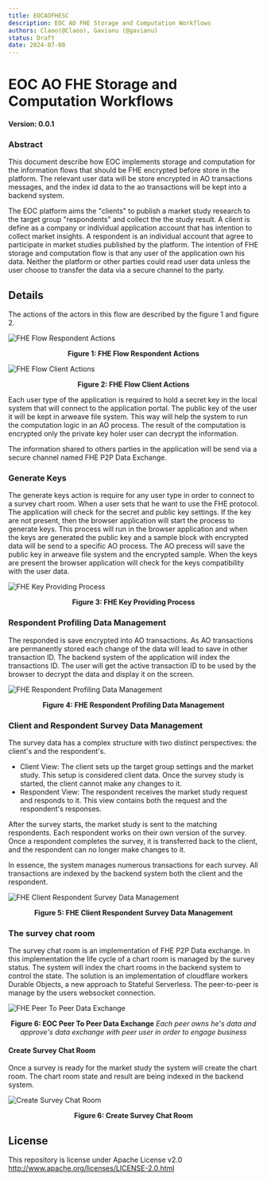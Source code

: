 ```yaml
---
title: EOCAOFHESC
description: EOC AO FHE Storage and Computation Workflows
authors: Claoo(@Claoo), Gavianu (@gavianu)
status: Draft
date: 2024-07-08
---
```


# EOC AO FHE Storage and Computation Workflows

#### Version: 0.0.1

### Abstract

This document describe how EOC implements storage and computation for the information flows that should be FHE encrypted before store in the platform.
The relevant user data will be store encrypted in AO transactions messages, and the index id data to the ao transactions will be kept into a backend system.

The EOC platform aims the "clients" to publish a market study research to the target group "respondents" and collect the the study result.
A client is define as a company or individual application account that has intention to collect market insights. A respondent is an individual account that agree to participate in market studies published by the platform.
The intention of FHE storage and computation flow is that any user of the application own his data. Neither the platform or other parties could read user data unless the user choose to transfer the data via a secure channel to the party.

## Details

The actions of the actors in this flow are described by the figure 1 and figure 2.

![FHE Flow Respondent Actions](images/FHEFlowRespondentActions.png)

<center><b>Figure 1: FHE Flow Respondent Actions</b></center>

![FHE Flow Client Actions](images/FHEFlowClientActions.png)

<center><b>Figure 2: FHE Flow Client Actions</b></center>

Each user type of the application is required to hold a secret key in the local system that will connect to the application portal. The public key of the user it will be kept in arweave file system. This way will help the system to run the computation logic in an AO process. The result of the computation is encrypted only the private key holer user can decrypt the information.

The information shared to others parties in the application will be send via a secure channel named FHE P2P Data Exchange.

### Generate Keys

The generate keys action is require for any user type in order to connect to a survey chart room. When a user sets that he want to use the FHE protocol. The application will check for the secret and public key settings. If the key are not present, then the browser application will start the process to generate keys. This process will run in the browser application and when the keys are generated the public key and a sample block with encrypted data will be send to a specific AO process. The AO precess will save the public key in arweave file system and the encrypted sample. When the keys are present the browser application will check for the keys compatibility with the user data.

![FHE Key Providing Process](images/FHEKeyProvidingProcess.png)

<center><b>Figure 3: FHE Key Providing Process</b></center>

### Respondent Profiling Data Management

The responded is save encrypted into AO transactions. As AO transactions are permanently stored each change of the data will lead to save in other transaction ID. The backend system of the application will index the transactions ID. The user will get the active transaction ID to be used by the browser to decrypt the data and display it on the screen.

![FHE Respondent Profiling Data Management](images/FHERespondentProfilingDataManagement.png)

<center><b>Figure 4: FHE Respondent Profiling Data Management</b></center>

### Client and Respondent Survey Data Management

The survey data has a complex structure with two distinct perspectives: the client's and the respondent's.

- Client View: The client sets up the target group settings and the market study. This setup is considered client data. Once the survey study is started, the client cannot make any changes to it.
- Respondent View: The respondent receives the market study request and responds to it. This view contains both the request and the respondent's responses.

After the survey starts, the market study is sent to the matching respondents. Each respondent works on their own version of the survey. Once a respondent completes the survey, it is transferred back to the client, and the respondent can no longer make changes to it.

In essence, the system manages numerous transactions for each survey. All transactions are indexed by the backend system both the client and the respondent.

![FHE Client Respondent Survey Data Management](images/FHEClientRespondentSurveyDataManagement.png)

<center><b>Figure 5: FHE Client Respondent Survey Data Management</b></center>

### The survey chat room

The survey chat room is an implementation of FHE P2P Data exchange. In this implementation the life cycle of a chart room is managed by the survey status. The system will index the chart rooms in the backend system to control the state. The solution is an implementation of cloudflare workers Durable Objects, a new approach to Stateful Serverless. The peer-to-peer is manage by the users websocket connection.

![FHE Peer To Peer Data Exchange](images/FHEPeerToPeerDataExchange.png)

<center><b>Figure 6: EOC Peer To Peer Data Exchange</b>  <i>Each peer owns he's data and approve's data exchange with peer user in order to engage business</i></center>

#### Create Survey Chat Room

Once a survey is ready for the market study the system will create the chart room. The chart room state and result are being indexed in the backend system.

![Create Survey Chat Room](images/CreateSurveyChatRoom.png)

<center><b>Figure 6: Create Survey Chat Room</b></center>

## License

This repository is license under Apache License v2.0 <http://www.apache.org/licenses/LICENSE-2.0.html>
